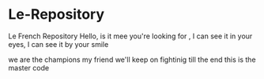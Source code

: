 # Le-Repository
Le French Repository
Hello, is it mee you're looking for , I can see it in your eyes, I can see it by your smile

we are the champions my friend we'll keep on fightinig till the end
this is the master code
